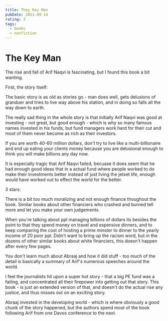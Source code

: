 ```yaml
---
title: They Key Man
pubDate: 2021-09-14
rating: 3
tags:
  - books
  - nonfiction
---
```


# The Key Man

The rise and fall of Arif Naqvi is fascinating, but I found this book a bit wanting.

First, the story itself:

The basic story is as old as stories go - man does well, gets delusions of granduer and tries to live way above his station, and in doing so falls all the way down to earth.

The really sad thing in the whole story is that initially Arif Naqvi was good at investing - not great, but good enough - which is why so many famous names invested in his funds, but fund managers work hard for their cut and most of them never become as rich as their investors.

If you are worth 40-60 million dollars, don't try to live like a multi-billionaire and end up eating your clients money because you are delusional enough to think you will make billions any day now.

It is especially tragic that Arif Naqvi failed, becuase it does seem that he had enough good ideas that in a actual fund where people worked to do make their investments better instead of just living the jetset life, enough would have worked out to effect the world for the better.

3 stars:

There is a bit too much moralizing and not enough finance thoughout the book. Similar books about other financiers who crashed and burned tell more and let you make your own judgements.

When you're talking about ppl managing billions of dollars its besides the point to that they spend money on travel and expensive dinners, and to keep comparing the cost of hosting a prime minster to dinner to the yearly income of 20 poor ppl. Didn't want to bring up the racism word, but in the dozens of other similar books about white financiers, this doesn't happen after every few pages.

You don't learn much about Abraaj and how it did stuff - too much of the detail is basically a summary of Arif's numerous speeches around the world.

I feel the journalists hit upon a super hot story - that a big PE fund was a failing, and concentrated all their firepower into getting out that story. This book - is just an extended version of that, and doesn't do the actual rise any justice, and thus misses out on an exciting story.

Abraaj invested in the developing world - which is where obviously a good chunk of the story happened, but the authors spend most of the book following Arif from one Davos conference to the next.
